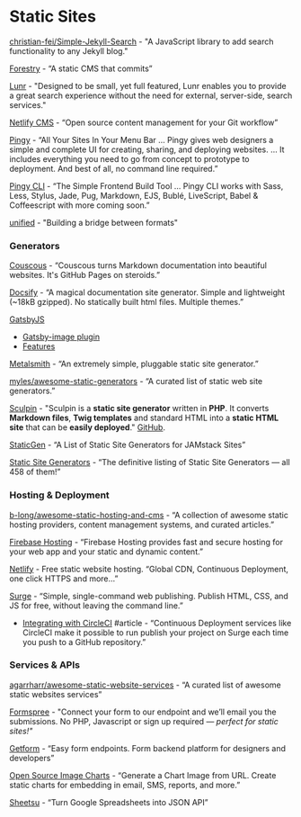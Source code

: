 # Static Sites

[christian-fei/Simple-Jekyll-Search](https://github.com/christian-fei/Simple-Jekyll-Search) - "A JavaScript library to add search functionality to any Jekyll blog."

[Forestry](https://forestry.io/) - “A static CMS that commits”

[Lunr](https://lunrjs.com/) - "Designed to be small, yet full featured, Lunr enables you to provide a great search experience without the need for external, server-side, search services."

[Netlify CMS](https://www.netlifycms.org/) - “Open source content management for your Git workflow”

[Pingy](https://pin.gy/) - “All Your Sites In Your Menu Bar … Pingy gives web designers a simple and complete UI for creating, sharing, and deploying websites. … It includes everything you need to go from concept to prototype to deployment. And best of all, no command line required.”

[Pingy CLI](https://pin.gy/cli/) - “The Simple Frontend Build Tool … Pingy CLI works with Sass, Less, Stylus, Jade, Pug, Markdown, EJS, Bublé, LiveScript, Babel & Coffeescript with more coming soon.”

[unified](https://opencollective.com/unified) - "Building a bridge between formats"

### **Generators**

[Couscous](http://couscous.io/) - “Couscous turns Markdown documentation into beautiful websites. It's GitHub Pages on steroids.”

[Docsify](https://docsify.js.org/#/) - “A magical documentation site generator. Simple and lightweight \(~18kB gzipped\). No statically built html files. Multiple themes.”

[GatsbyJS](https://www.gatsbyjs.org/)

* [Gatsby-image plugin](https://www.gatsbyjs.org/packages/gatsby-image/)
* [Features](https://www.gatsbyjs.org/features/)

[Metalsmith](http://www.metalsmith.io/) - “An extremely simple, pluggable static site generator.”

[myles/awesome-static-generators](https://github.com/myles/awesome-static-generators) - “A curated list of static web site generators.”

[Sculpin](https://sculpin.io/) - "Sculpin is a **static site generator** written in **PHP**. It converts **Markdown files**, **Twig templates** and standard HTML into a **static HTML site** that can be **easily deployed**." [GitHub](https://github.com/sculpin/sculpin).

[StaticGen](https://www.staticgen.com/) - “A List of Static Site Generators for JAMstack Sites”

[Static Site Generators](https://staticsitegenerators.net/) - “The definitive listing of Static Site Generators — all 458 of them!”

### **Hosting & Deployment**

[b-long/awesome-static-hosting-and-cms](https://github.com/b-long/awesome-static-hosting-and-cms) - “A collection of awesome static hosting providers, content management systems, and curated articles.”

[Firebase Hosting](https://firebase.google.com/docs/hosting/) - “Firebase Hosting provides fast and secure hosting for your web app and your static and dynamic content.”

[Netlify](https://www.netlify.com/) - Free static website hosting. “Global CDN, Continuous Deployment, one click HTTPS and more…”

[Surge](https://surge.sh/) - “Simple, single-command web publishing. Publish HTML, CSS, and JS for free, without leaving the command line.”

* [Integrating with CircleCI](https://surge.sh/help/integrating-with-circleci) \#article - “Continuous Deployment services like CircleCI make it possible to run publish your project on Surge each time you push to a GitHub repository.”

### **Services & APIs**

[agarrharr/awesome-static-website-services](https://github.com/agarrharr/awesome-static-website-services) - “A curated list of awesome static websites services”

[Formspree](https://formspree.io/) - "Connect your form to our endpoint and we’ll email you the submissions. No PHP, Javascript or sign up required — _perfect for static sites!"_

[Getform](https://getform.io/#) - “Easy form endpoints. Form backend platform for designers and developers”

[Open Source Image Charts](https://quickchart.io/?utm_source=hackernewsletter&utm_medium=email&utm_term=show_hn) - “Generate a Chart Image from URL. Create static charts for embedding in email, SMS, reports, and more.”

[Sheetsu](https://www.sheetsu.com/) - “Turn Google Spreadsheets into JSON API”

